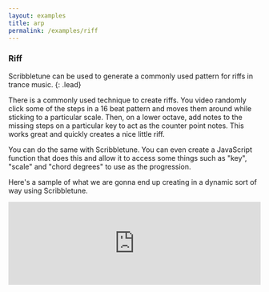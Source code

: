 ```yaml
---
layout: examples
title: arp
permalink: /examples/riff
--- 
```


### Riff
Scribbletune can be used to generate a commonly used pattern for riffs in trance music.
{: .lead}

There is a commonly used technique to create riffs. You video randomly click some of the steps in a 16 beat pattern and moves them around while sticking to a particular scale. Then, on a lower octave, add notes to the missing steps on a particular key to act as the counter point notes. This works great and quickly creates a nice little riff.

You can do the same with Scribbletune. You can even create a JavaScript function that does this and allow it to access some things such as "key", "scale" and "chord degrees" to use as the progression.

Here's a sample of what we are gonna end up creating in a dynamic sort of way using Scribbletune.

<iframe width="100%" height="166" scrolling="no" frameborder="no" allow="autoplay" src="https://w.soundcloud.com/player/?url=https%3A//api.soundcloud.com/tracks/535502394&color=%230c0809&auto_play=false&hide_related=false&show_comments=true&show_user=true&show_reposts=false&show_teaser=true"></iframe>


